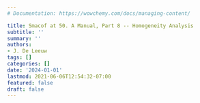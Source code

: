 ```yaml
---
# Documentation: https://wowchemy.com/docs/managing-content/

title: Smacof at 50. A Manual, Part 8 -- Homogeneity Analysis
subtitle: ''
summary: ''
authors:
- J. De Leeuw
tags: []
categories: []
date: '2024-01-01'
lastmod: 2021-06-06T12:54:32-07:00
featured: false
draft: false
---
```

